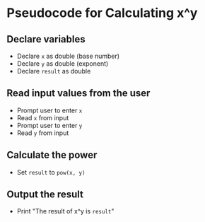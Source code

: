 # Pseudocode for Calculating x^y

## Declare variables
- Declare `x` as double (base number)
- Declare `y` as double (exponent)
- Declare `result` as double

## Read input values from the user
- Prompt user to enter `x`
- Read `x` from input
- Prompt user to enter `y`
- Read `y` from input

## Calculate the power
- Set `result` to `pow(x, y)`

## Output the result
- Print "The result of x^y is `result`"
